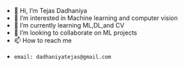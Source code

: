 - 👋 Hi, I’m Tejas Dadhaniya
- 👀 I’m interested in Machine learning and computer vision
- 🌱 I’m currently learning ML,DL,and CV
- 💞️ I’m looking to collaborate on ML projects
- 📫 How to reach me 
-     email: dadhaniyatejas@gmail.com

<!---
Tejas2512/Tejas2512 is a ✨ special ✨ repository because its `README.md` (this file) appears on your GitHub profile.
You can click the Preview link to take a look at your changes.
--->
